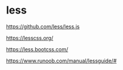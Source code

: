 # less

https://github.com/less/less.js

https://lesscss.org/

https://less.bootcss.com/

https://www.runoob.com/manual/lessguide/#